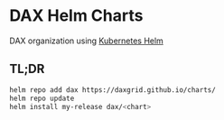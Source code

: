 # DAX Helm Charts

DAX organization using [Kubernetes Helm](https://github.com/helm/helm)

## TL;DR

```bash
helm repo add dax https://daxgrid.github.io/charts/
helm repo update
helm install my-release dax/<chart>
```
